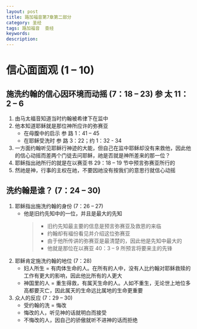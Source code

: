 ```yaml
---
layout: post
title: 路加福音第7章第二部分
category: 圣经
tags: 路加福音  查经
keywords: 
description: 
---
```

# 信心面面观 (1 – 10)
## 施洗约翰的信心因环境而动摇 (7：18 – 23) 参 太 11：2 – 6 
1. 由马太福音知道当时约翰被希律下在监中
2. 他本知道耶稣就是那位神所应许的弥赛亚     
    - 在母腹中的启示 参 路 1：41 – 45    
    - 在耶稣受洗时 参 路 3：22；约 1：32 - 34    
3. 一方面约翰听见耶稣行神迹的大能，但自己在监中耶稣却没有来救他，因此他的信心动摇而差两个门徒去问耶稣，祂是否就是神所差来的那一位？    
4. 耶稣指出祂所行的就是在以赛亚书 29：18 – 19 节中预言弥赛亚所行的    
5. 然祂是神，行事的主权在祂，不要因祂没有按我们的意思行就信心动摇       
## 洗约翰是谁？ (7：24 – 30)     
1. 耶稣指出施洗约翰的身份 (7：26 – 27)      
    - 他是旧约先知中的一位，并且是最大的先知     
         >    * 旧约先知最主要的信息是预言弥赛亚及救恩的来临
         >    * 约翰却有褔份看见并介绍这位弥赛亚
         >    * 由于他所传讲的弥赛亚是最清楚的，因此他是先知中最大的
         >    * 他就是那位在以赛亚 40：3 – 9 所预言将要来主的先锋  
2. 耶稣肯定施洗约翰的地位 (7：28)     
    - 妇人所生 = 有肉体生命的人。在所有的人中，没有人比约翰对耶稣救赎的工作有更大的影响，因此他比所有的人更大 
    - 神国里的人 = 重生得救，有属天生命的人。人如不重生，无论世上地位多高都要灭亡，因此属天的生命远比属地的生命更重要     
3. 众人的反应 (7：29 – 30)
    - 受约翰的洗 = 悔改
    - 悔改的人，听见神的话就明白而接受
    - 不悔改的人，因自己的骄傲就听不进神的话而拒绝